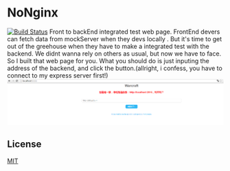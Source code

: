 

# NoNginx
[![Build Status](https://travis-ci.org/azl397985856/NoNginx.png)](https://travis-ci.org/azl397985856/NoNginx)
Front to backEnd integrated test web page.
FrontEnd devers can fetch data from mockServer when they devs locally . But it's time to get out of the greehouse when they have to make a integrated test with the backend. We didnt wanna rely on others as usual, but now we have to face.
So I built that web page for you.  What you should do is just inputing the address of the backend, and click the button.(allright, i confess, you have to connect to my express server first!)
![image](https://github.com/azl397985856/NoNginx/raw/master/clip.png)

## License

  [MIT](LICENSE)
